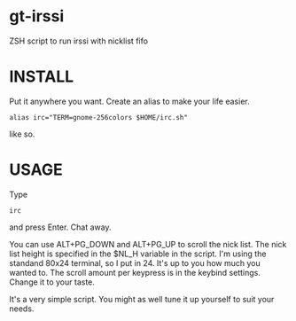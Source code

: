 gt-irssi
========

ZSH script to run irssi with nicklist fifo

INSTALL
=======

Put it anywhere you want. Create an alias to make your life easier.

    alias irc="TERM=gnome-256colors $HOME/irc.sh"

like so.

USAGE
=====

Type

    irc

and press Enter. Chat away.

You can use ALT+PG_DOWN and ALT+PG_UP to scroll the nick list.
The nick list height is specified in the $NL_H variable in the script.
I'm using the standand 80x24 terminal, so I put in 24. It's up to you
how much you wanted to. The scroll amount per keypress is in the
keybind settings. Change it to your taste.

It's a very simple script. You might as well tune it up yourself to
suit your needs.

